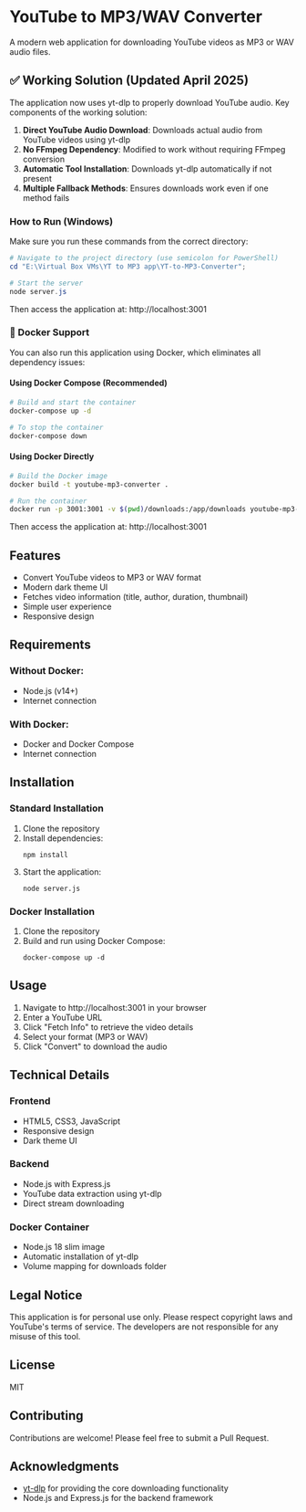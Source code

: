 # YouTube to MP3/WAV Converter

A modern web application for downloading YouTube videos as MP3 or WAV audio files.

## ✅ Working Solution (Updated April 2025)

The application now uses yt-dlp to properly download YouTube audio. Key components of the working solution:

1. **Direct YouTube Audio Download**: Downloads actual audio from YouTube videos using yt-dlp
2. **No FFmpeg Dependency**: Modified to work without requiring FFmpeg conversion
3. **Automatic Tool Installation**: Downloads yt-dlp automatically if not present
4. **Multiple Fallback Methods**: Ensures downloads work even if one method fails

### How to Run (Windows)

Make sure you run these commands from the correct directory:

```powershell
# Navigate to the project directory (use semicolon for PowerShell)
cd "E:\Virtual Box VMs\YT to MP3 app\YT-to-MP3-Converter"; 

# Start the server
node server.js
```

Then access the application at: http://localhost:3001

### 🐳 Docker Support

You can also run this application using Docker, which eliminates all dependency issues:

#### Using Docker Compose (Recommended)

```bash
# Build and start the container
docker-compose up -d

# To stop the container
docker-compose down
```

#### Using Docker Directly

```bash
# Build the Docker image
docker build -t youtube-mp3-converter .

# Run the container
docker run -p 3001:3001 -v $(pwd)/downloads:/app/downloads youtube-mp3-converter
```

Then access the application at: http://localhost:3001

## Features

- Convert YouTube videos to MP3 or WAV format
- Modern dark theme UI
- Fetches video information (title, author, duration, thumbnail)
- Simple user experience
- Responsive design

## Requirements

### Without Docker:
- Node.js (v14+)
- Internet connection

### With Docker:
- Docker and Docker Compose
- Internet connection

## Installation

### Standard Installation
1. Clone the repository
2. Install dependencies:
   ```
   npm install
   ```
3. Start the application:
   ```
   node server.js
   ```

### Docker Installation
1. Clone the repository
2. Build and run using Docker Compose:
   ```
   docker-compose up -d
   ```

## Usage

1. Navigate to http://localhost:3001 in your browser
2. Enter a YouTube URL
3. Click "Fetch Info" to retrieve the video details
4. Select your format (MP3 or WAV)
5. Click "Convert" to download the audio

## Technical Details

### Frontend
- HTML5, CSS3, JavaScript
- Responsive design
- Dark theme UI

### Backend
- Node.js with Express.js
- YouTube data extraction using yt-dlp
- Direct stream downloading

### Docker Container
- Node.js 18 slim image
- Automatic installation of yt-dlp
- Volume mapping for downloads folder

## Legal Notice

This application is for personal use only. Please respect copyright laws and YouTube's terms of service. The developers are not responsible for any misuse of this tool.

## License

MIT

## Contributing

Contributions are welcome! Please feel free to submit a Pull Request.

## Acknowledgments

- [yt-dlp](https://github.com/yt-dlp/yt-dlp) for providing the core downloading functionality
- Node.js and Express.js for the backend framework 